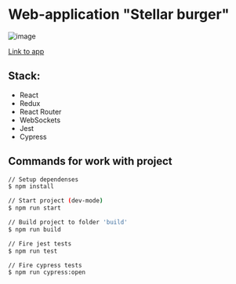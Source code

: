 # Web-application "Stellar burger"

![image](https://user-images.githubusercontent.com/103883054/214284555-755eacc8-2252-4ba7-b5c6-b700478f93f6.png)

[Link to app](https://artemrav.github.io/react-burger)

## Stack:

- React
- Redux
- React Router
- WebSockets
- Jest
- Cypress

## Commands for work with project

```bash
// Setup dependenses
$ npm install

// Start project (dev-mode)
$ npm run start

// Build project to folder 'build'
$ npm run build

// Fire jest tests
$ npm run test

// Fire cypress tests
$ npm run cypress:open
```
